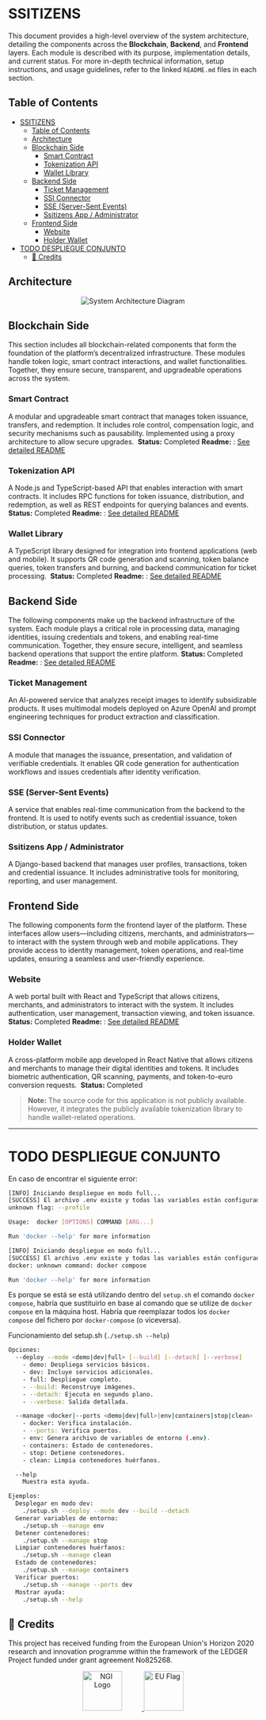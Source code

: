 # SSITIZENS

This document provides a high-level overview of the system architecture, detailing the components across the **Blockchain**, **Backend**, and **Frontend** layers. Each module is described with its purpose, implementation details, and current status. For more in-depth technical information, setup instructions, and usage guidelines, refer to the linked `README.md` files in each section.

## Table of Contents

- [SSITIZENS](#ssitizens)
  - [Table of Contents](#table-of-contents)
  - [Architecture](#architecture)
  - [Blockchain Side](#blockchain-side)
    - [Smart Contract](#smart-contract)
    - [Tokenization API](#tokenization-api)
    - [Wallet Library](#wallet-library)
  - [Backend Side](#backend-side)
    - [Ticket Management](#ticket-management)
    - [SSI Connector](#ssi-connector)
    - [SSE (Server-Sent Events)](#sse-server-sent-events)
    - [Ssitizens App / Administrator](#ssitizens-app--administrator)
  - [Frontend Side](#frontend-side)
    - [Website](#website)
    - [Holder Wallet](#holder-wallet)
- [TODO DESPLIEGUE CONJUNTO](#todo-despliegue-conjunto)
  - [📢 Credits](#-credits)

## Architecture

<p align="center">
  <img src="./assets/architecture.png" alt="System Architecture Diagram" style="max-width:100%; height:auto;">
</p>


## Blockchain Side

This section includes all blockchain-related components that form the foundation of the platform’s decentralized infrastructure. These modules handle token logic, smart contract interactions, and wallet functionalities. Together, they ensure secure, transparent, and upgradeable operations across the system.

### Smart Contract
A modular and upgradeable smart contract that manages token issuance, transfers, and redemption. It includes role control, compensation logic, and security mechanisms such as pausability. Implemented using a proxy architecture to allow secure upgrades. 
**Status:** Completed
**Readme:** : [See detailed README](https://github.com/NGI-TRUSTCHAIN/SSITIZENS/blob/main/ssitizens-smart-contract/README.md)

### Tokenization API
A Node.js and TypeScript-based API that enables interaction with smart contracts. It includes RPC functions for token issuance, distribution, and redemption, as well as REST endpoints for querying balances and events. 
**Status:** Completed
**Readme:** : [See detailed README](https://github.com/NGI-TRUSTCHAIN/SSITIZENS/blob/main/ssitizens-tokenization-api/README.md)
### Wallet Library
A TypeScript library designed for integration into frontend applications (web and mobile). It supports QR code generation and scanning, token balance queries, token transfers and burning, and backend communication for ticket processing. 
**Status:** Completed
**Readme:** : [See detailed README](https://github.com/NGI-TRUSTCHAIN/SSITIZENS/blob/main/tokenization-lib-wallet/README.md)

## Backend Side

The following components make up the backend infrastructure of the system. Each module plays a critical role in processing data, managing identities, issuing credentials and tokens, and enabling real-time communication. Together, they ensure secure, intelligent, and seamless backend operations that support the entire platform.
**Status:** Completed
**Readme:** : [See detailed README](https://github.com/NGI-TRUSTCHAIN/SSITIZENS/blob/main/ssitizens-backend/README.md)

### Ticket Management
An AI-powered service that analyzes receipt images to identify subsidizable products. It uses multimodal models deployed on Azure OpenAI and prompt engineering techniques for product extraction and classification. 

### SSI Connector
A module that manages the issuance, presentation, and validation of verifiable credentials. It enables QR code generation for authentication workflows and issues credentials after identity verification. 

### SSE (Server-Sent Events)
A service that enables real-time communication from the backend to the frontend. It is used to notify events such as credential issuance, token distribution, or status updates. 

### Ssitizens App / Administrator
A Django-based backend that manages user profiles, transactions, token and credential issuance. It includes administrative tools for monitoring, reporting, and user management. 

## Frontend Side

The following components form the frontend layer of the platform. These interfaces allow users—including citizens, merchants, and administrators—to interact with the system through web and mobile applications. They provide access to identity management, token operations, and real-time updates, ensuring a seamless and user-friendly experience.


### Website
A web portal built with React and TypeScript that allows citizens, merchants, and administrators to interact with the system. It includes authentication, user management, transaction viewing, and token issuance. 
**Status:** Completed
**Readme:** : [See detailed README](https://github.com/NGI-TRUSTCHAIN/SSITIZENS/blob/main/ssitizens-frontend/README.md)

### Holder Wallet
A cross-platform mobile app developed in React Native that allows citizens and merchants to manage their digital identities and tokens. It includes biometric authentication, QR scanning, payments, and token-to-euro conversion requests. 
**Status:** Completed
> **Note:** The source code for this application is not publicly available. However, it integrates the publicly available tokenization library to handle wallet-related operations.

---
# TODO DESPLIEGUE CONJUNTO

En caso de encontrar el siguiente error:

```bash
[INFO] Iniciando despliegue en modo full...
[SUCCESS] El archivo .env existe y todas las variables están configuradas.
unknown flag: --profile

Usage:  docker [OPTIONS] COMMAND [ARG...]

Run 'docker --help' for more information

```
```bash
[INFO] Iniciando despliegue en modo full...
[SUCCESS] El archivo .env existe y todas las variables están configuradas.
docker: unknown command: docker compose

Run 'docker --help' for more information
```
Es porque se está se está utilizando dentro del `setup.sh` el comando `docker compose`, habría que sustituirlo en base
al comando que se utilize de `docker compose` en la máquina host. Habría que reemplazar todos los `docker compose` del fichero por
`docker-compose` (o viceversa).

Funcionamiento del setup.sh (`./setup.sh --help`)

```bash
Opciones:
  --deploy --mode <demo|dev|full> [--build] [--detach] [--verbose]
    - demo: Despliega servicios básicos.
    - dev: Incluye servicios adicionales.
    - full: Despliegue completo.
    - --build: Reconstruye imágenes.
    - --detach: Ejecuta en segundo plano.
    - --verbose: Salida detallada.

  --manage <docker|--ports <demo|dev|full>|env|containers|stop|clean>
    - docker: Verifica instalación.
    - --ports: Verifica puertos.
    - env: Genera archivo de variables de entorno (.env).
    - containers: Estado de contenedores.
    - stop: Detiene contenedores.
    - clean: Limpia contenedores huérfanos.

  --help
    Muestra esta ayuda.

Ejemplos:
  Desplegar en modo dev:
    ./setup.sh --deploy --mode dev --build --detach
  Generar variables de entorno:
    ./setup.sh --manage env
  Detener contenedores:
    ./setup.sh --manage stop
  Limpiar contenedores huérfanos:
    ./setup.sh --manage clean
  Estado de contenedores:
    ./setup.sh --manage containers
  Verificar puertos:
    ./setup.sh --manage --ports dev
  Mostrar ayuda:
    ./setup.sh --help
```

## 📢 Credits

This project has received funding from the European Union's Horizon 2020 research and innovation programme within the framework of the LEDGER Project funded under grant agreement No825268.

<p align="center">
  <a href="https://www.ngi.eu" target="_blank">
    <img src="./assets/ngi-logo.png" alt="NGI Logo" style="height:80px; margin-right: 40px;"/>
  </a>
  <img src="./assets/eu-flag.png" alt="EU Flag" style="height:80px;"/>
</p>
